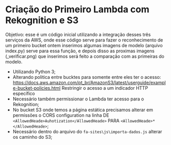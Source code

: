 # Criação do Primeiro Lambda com Rekognition e S3
Objetivo: esse é um código inicial utilizando a integração desses três serviços da AWS, onde esse código serve para fazer o reconhecimento de um primeiro bucket ontem inserimos algumas imagens de modelo (arquivo index.py) serve para essa função, e depois disso as proximas imagens (_verificar.png) que inserimos será feito a comparação com as primeiras do modelo.
- Utilizando Python 3;
- Alterando politica entre bucktes para somente entre eles ter o acesso:
https://docs.aws.amazon.com/pt_br/AmazonS3/latest/userguide/example-bucket-policies.html
Restringir o acesso a um indicador HTTP específico
- Necessário também permissionar o Lambda ter acesso para o Rekognition;
- No bucket S3 onde temos a página estática precisamos alterar em permissões o CORS configuration na linha DE `<AllowedHeade>Auhotization</AllowedHeade>` PARA `<AllowedHeade>*</AllowedHeade>`;
- Necessário dentro do arquivo do `fa-sites\js\importa-dados.js` alterar os caminho do S3; 

